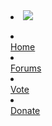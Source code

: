 

<!DOCTYPE html>
<html lang="en">
<head>
<meta charset="utf-8">
<meta http-equiv="X-UA-Compatible" content="IE=edge">
<meta name="viewport" content="width=device-width, initial-scale=1, user-scalable=no">
<title>BrutalNetwork - Portal</title>
 
<meta name="description" content="BrutalNetwork Minecraft Server Portal">
<meta name="tags" content="minecraft, website, play, mc, factions, opfactions, server, network, brutal">
 
<link rel="stylesheet" type="text/css" href="css/animate.min.css">
<link rel="stylesheet" type="text/css" href="css/hint.min.css">
<link rel="stylesheet" type="text/css" href="css/style.css">
<link href='http://fonts.googleapis.com/css?family=Montserrat:400,700' rel='stylesheet' type='text/css'>
<link href="https://use.fontawesome.com/d661e41fb9.css" rel="stylesheet">
<!--[if lt IE 9]>
          <script src="https://oss.maxcdn.com/html5shiv/3.7.2/html5shiv.min.js"></script>
          <script src="https://oss.maxcdn.com/respond/1.4.2/respond.min.js"></script>
        <![endif]-->
</head>
<body>
<div class="animated fadeIn logo">
<li><img src="images/Logo.png"/></li>
</div>
<div id="players" class="zoomIn animated hint--top hint--medium hint--rounded hint--bounce btn-ip" aria-label="Click to copy the IP!" data-clipboard-text="brutalnetwork.net">
<p class="p1"></p>
<div class="player-count animated"></div>
<p class="p2"></p>
</div>
<div class="links">
<a class="home animated fadeInDown" href="http://forums.brutalnetwork.net/index.php?portal/"><li></li>Home</a>
<a class="forums animated fadeInUp" href="http://forums.brutalnetwork.net/index.php"><li></li>Forums</a>
<a class="vote animated fadeInDown" href="http://forums.brutalnetwork.net/index.php?pages/vote/"><li></li>Vote</a>
<a class="donate animated fadeInUp" href="http://store.brutalnetwork.net"><li></li>Donate</a>
</div>
 
<script type="text/javascript" src="js/jquery.min.js"></script>
<script type="text/javascript" src="js/jquery.firefly-0.3.js"></script>
<script type="text/javascript" src="js/clipboard.min.js"></script>
<script type="text/javascript" src="js/core.js"></script>
<script type="text/javascript">
    $.firefly({
        color: 'red',
        minPixel: 1,
        maxPixel: 3,
        total : 15,
        on: 'body'
    });
    $.firefly({
        color: 'gold',
        minPixel: 1,
        maxPixel: 3,
        total : 15,
        on: 'body'
    });
</script>
</body>
</html>
